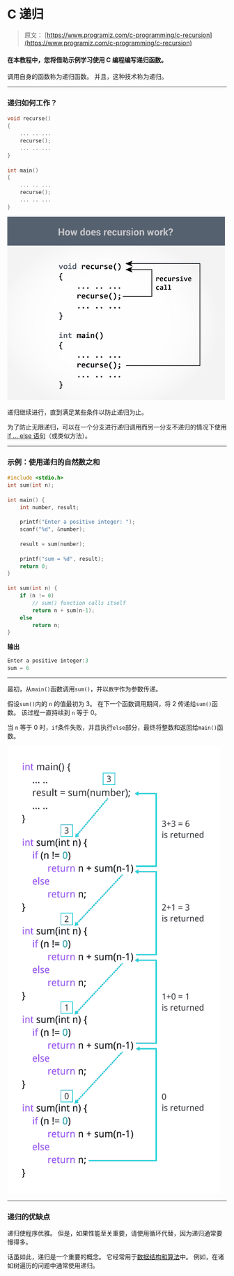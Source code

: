 # C 递归

> 原文： [https://www.programiz.com/c-programming/c-recursion](https://www.programiz.com/c-programming/c-recursion)

#### 在本教程中，您将借助示例学习使用 C 编程编写递归函数。

调用自身的函数称为递归函数。 并且，这种技术称为递归。

* * *

### 递归如何工作？

```c
void recurse()
{
    ... .. ...
    recurse();
    ... .. ...
}

int main()
{
    ... .. ...
    recurse();
    ... .. ...
}
```

![How recursion works in C programming?](img/f05e84d5cb700e5e152b7ab9ce1d0df1.png)

递归继续进行，直到满足某些条件以防止递归为止。

为了防止无限递归，可以在一个分支进行递归调用而另一分支不递归的情况下使用 [if ... else 语句](/c-programming/c-if-else-statement "C if...else")（或类似方法）。

* * *

### 示例：使用递归的自然数之和

```c
#include <stdio.h>
int sum(int n);

int main() {
    int number, result;

    printf("Enter a positive integer: ");
    scanf("%d", &number);

    result = sum(number);

    printf("sum = %d", result);
    return 0;
}

int sum(int n) {
    if (n != 0)
        // sum() function calls itself
        return n + sum(n-1); 
    else
        return n;
} 
```

**输出**

```c
Enter a positive integer:3
sum = 6
```

* * *

最初，从`main()`函数调用`sum()`，并以`数字`作为参数传递。

假设`sum()`内的 `n` 的值最初为 3。 在下一个函数调用期间，将 2 传递给`sum()`函数。 该过程一直持续到 `n` 等于 0。

当 `n` 等于 0 时，`if`条件失败，并且执行`else`部分，最终将整数和返回给`main()`函数。

![Calculation of sum of natural number using recursion](img/d78ce13193ead478a311148cd7af9438.png)

* * *

### 递归的优缺点

递归使程序优雅。 但是，如果性能至关重要，请使用循环代替，因为递归通常要慢得多。

话虽如此，递归是一个重要的概念。 它经常用于[数据结构和算法](/dsa "Data Structure and Algorithms")中。 例如，在诸如树遍历的问题中通常使用递归。
